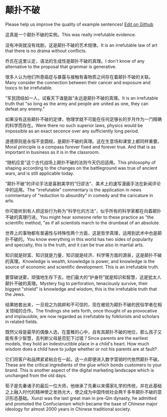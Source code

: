 # 颠扑不破

Please help us improve the quality of example sentences! [Edit on Github](https://github.com/jiyushe/jiyu-example-sentence-source/blob/main/chinese/dianpubupo.md)

<p><span class="chinese">这真是一个颠扑不破的实例。</span><span class="english">This was really irrefutable evidence.</span></p>

<p><span class="chinese">没有冲突就没有戏剧，这是颠扑不破的艺术规律。</span><span class="english">It is an irrefutable law of art that there is no drama without conflicts.</span></p>

<p><span class="chinese">乔氏在这里认定，语法的生成性是颠扑不破的真理。</span><span class="english">I don't know of any alternative to the proposal that grammar is generative.</span></p>

<p><span class="chinese">很多人认为他们所患癌症与暴露与接触有毒物质之间存在着颠扑不破的关联。</span><span class="english">Many consider the connection between their cancer and exposure and toxics to be irrefutable.</span></p>

<p><span class="chinese">“军民团结如一人，试看天下谁能敌”永远是颠扑不破的真理。</span><span class="english">It is an irrefutable truth that "so long as the army and people are united as one, they can defeat any enemy."</span></p>

<p><span class="chinese">如果没有这些颠扑不破的定律，物理学就不可能在任何足够长的岁月作为一门精确的科学而存在。</span><span class="english">Were there no such superior laws, physics would be impossible as an exact secence over any sufficiently long period.</span></p>

<p><span class="chinese">道德原则是永恒不变圆规，是颠扑不破的真理。这在生意场和课堂上都同样重要。</span><span class="english">Moral principle is a compass forever fixed and forever true. And that is as important in business as it is in the classroom.</span></p>

<p><span class="chinese">“随机应变”这个古代战场上颠扑不破的法则今天仍旧适用。</span><span class="english">This philosophy of shaping according to the changes on the battleground was true of ancient wars, and is still applicable today.</span></p>

<p><span class="chinese">“颠扑不破”的评论手法是喜剧美学的“归谬法”、美术上的速写漫画手法在新闻评论中的运用。</span><span class="english">The "irrefutable" commentary is the application in news commentary of "reduction to absurdity" in comedy and the caricature in arts.</span></p>

<p><span class="chinese">你可能听到有人把这些行为称为“科学化的方法”，似乎所有的科学家都在向着颠扑不破的真理行进。</span><span class="english">You might hear someone refer to these practice as "the scientific method, "as if all scientists march to the drumbeat of an absolute.</span></p>

<p><span class="chinese">世界上的事物都有普遍性与特殊性两个方面，这是哲学真理，运用到武术中也是颠扑不破的。</span><span class="english">You know everything in this world has two sides of popularity and specialty, this is the truth, and it can be true also in martial arts.</span></p>

<p><span class="chinese">知识就是财富、知识就是力量，知识就是经济、科学等方面的源泉，这是颠扑不破的真理。</span><span class="english">Knowledge is wealth, knowledge is power, and knowledge is the source of economic and scientific development. This is an irrefutable truth.</span></p>

<p><span class="chinese">要穿破谜雾，顽强地生存下去，他们最大的“护身符”就是知识和智慧，这是犹太人颠扑不破的真理。</span><span class="english">Mystery fog to perforation, tenaciously survive, their biggest "shield" is knowledge and wisdom, this is the irrefutable truth that the Jews.</span></p>

<p><span class="chinese">结果她套出来，一旦视之为挑衅和不可信的，现在被视为颠扑不破的民俗学者在相关领域的合作。</span><span class="english">The findings she sets forth, once thought of as provocative and implausible, are now regarded as irrefutable by folklorists and scholars in related fields.</span></p>

<p><span class="chinese">既然父母是最早的偶像人选，在童稚的心中，自有其颠扑不破的地位，那么孩子又能有多少智慧，去判断父母是否犯下过错？</span><span class="english">Since parents are the earliest models, they hold an indestructible place in a child's heart. How much wisdom does a child have to judge whether or not his parents are at fault?</span></p>

<p><span class="chinese">它们将客户和品牌紧紧粘合在一起，这一点即便进入数字营销时代依然颠扑不破。</span><span class="english">These are the critical ingredients of the glue which bonds customers to your brand. This is another aspect of the digital marketing landscape which is unchanged from the old days.</span></p>

<p><span class="chinese">荀子是先秦诸子的最后一位大师，他继承了先秦以来儒家礼学的传统，并在此基础之上融入时代的精神使之发扬光大，使之成为中国传统社会两千多年颠扑不破的意识形态基础。</span><span class="english">Xunzi was the last great man in pre-Qin dynasty, he admitted and promoted the Confucianism which became the base of Chinese major ideology for almost 2000 years in Chinese traditional society.</span></p>

